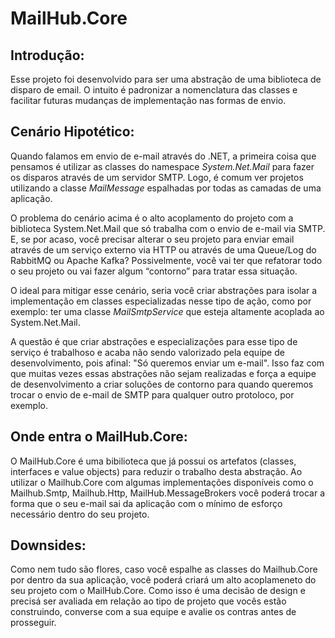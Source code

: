 # MailHub.Core

## Introdução:
Esse projeto foi desenvolvido para ser uma abstração de uma biblioteca de disparo de email. O intuito é padronizar a nomenclatura das classes e facilitar futuras mudanças de implementação nas formas de envio.

## Cenário Hipotético:
Quando falamos em envio de e-mail através do .NET, a primeira coisa que pensamos é utilizar as classes do namespace *System.Net.Mail* para fazer os disparos através de um servidor SMTP. Logo, é comum ver projetos utilizando a classe *MailMessage* espalhadas por todas as camadas de uma aplicação.

O problema do cenário acima é o alto acoplamento do projeto com a biblioteca System.Net.Mail que só trabalha com o envio de e-mail via SMTP. E, se por acaso, você precisar alterar o seu projeto para enviar email através de um serviço externo via HTTP ou através de uma Queue/Log do RabbitMQ ou Apache Kafka? Possivelmente, você vai ter que refatorar todo o seu projeto ou vai fazer algum “contorno” para tratar essa situação.

O ideal para mitigar esse cenário, seria você criar abstrações para isolar a implementação em classes especializadas nesse tipo de ação, como por exemplo: ter uma classe *MailSmtpService* que esteja altamente acoplada ao System.Net.Mail. 

A questão é que criar abstrações e especializações para esse tipo de serviço é trabalhoso e acaba não sendo valorizado pela equipe de desenvolvimento, pois afinal: "Só queremos enviar um e-mail". Isso faz com que muitas vezes essas abstrações não sejam realizadas e força a equipe de desenvolvimento a criar soluções de contorno para quando queremos trocar o envio de e-mail de SMTP para qualquer outro protoloco, por exemplo.

## Onde entra o MailHub.Core:

O MailHub.Core é uma bibilioteca que já possui os artefatos (classes, interfaces e value objects) para reduzir o trabalho desta abstração. Ao utilizar o Mailhub.Core com algumas implementações disponíveis como o Mailhub.Smtp, Mailhub.Http, MailHub.MessageBrokers você poderá trocar a forma que o seu e-mail sai da aplicação com o mínimo de esforço necessário dentro do seu projeto.

## Downsides:
Como nem tudo são flores, caso você espalhe as classes do Mailhub.Core por dentro da sua aplicação, você poderá criará um alto acoplameneto do seu projeto com o  MailHub.Core. Como isso é uma decisão de design e precisá ser avaliada em relação ao tipo de projeto que vocês estão construindo, converse com a sua equipe e avalie os contras antes de prosseguir.
